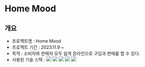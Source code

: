 # Home Mood
## 개요
+ 프로젝트명 : Home Mood
+ 프로젝트 기간 : 2023.11.9 ~
+ 목적 : 소비자와 판매자 모두 쉽게 온라인으로 구입과 판매를 할 수 있다.
+ 사용된 기술 스택 :   <img src="https://img.shields.io/badge/java-007396?style=for-the-badge&logo=java&logoColor=white">  <img src="https://img.shields.io/badge/html5-E34F26?style=for-the-badge&logo=html5&logoColor=white"> 
  <img src="https://img.shields.io/badge/css-1572B6?style=for-the-badge&logo=css3&logoColor=white"> 
  <img src="https://img.shields.io/badge/javascript-F7DF1E?style=for-the-badge&logo=javascript&logoColor=black">  <img src="https://img.shields.io/badge/mysql-4479A1?style=for-the-badge&logo=mysql&logoColor=white"> 

